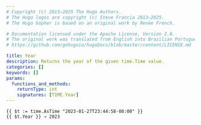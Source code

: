 ```yaml
---
# Copyright (c) 2013–2025 The Hugo Authors.
# The Hugo logos are copyright (c) Steve Francia 2013–2025.
# The Hugo Gopher is based on an original work by Renée French.

# Documentation licensed under the Apache License, Version 2.0.
# The original work was translated from English into Brazilian Portuguese.
# https://github.com/gohugoio/hugoDocs/blob/master/content/LICENSE.md

title: Year
description: Returns the year of the given time.Time value.
categories: []
keywords: []
params:
  functions_and_methods:
    returnType: int
    signatures: [TIME.Year]
---
```


```go-html-template
{{ $t := time.AsTime "2023-01-27T23:44:58-08:00" }}
{{ $t.Year }} → 2023
```
